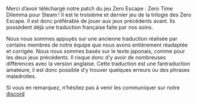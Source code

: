 Merci d’avoir téléchargé notre patch du jeu Zero Escape : Zero Time Dilemma pour Steam ! Il est le troisième et dernier jeu de la trilogie des Zero Escape. Il est donc préférable de jouer aux jeux précédents avant. Ils possèdent déjà une traduction française faite par nos soins.

Nous nous sommes appuyés sur une ancienne traduction réalisée par certains membres de notre équipe que nous avons entièrement réadaptée et corrigée.
Nous nous sommes basés sur le texte japonais, comme pour les deux jeux précédents. Il risque donc d’y avoir de nombreuses différences avec la version anglaise.
Cette traduction est une fantraduction amateure, il est donc possible d’y trouver quelques erreurs ou des phrases maladroites.

Si vous en remarquez, n’hésitez pas à venir les communiquer sur notre [discord](https://discord.gg/FdyDJPSa6r)
